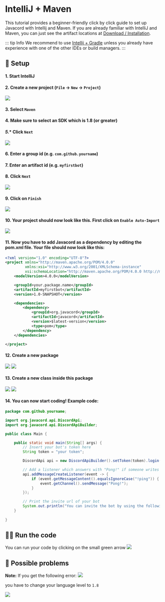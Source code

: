 # IntelliJ + Maven
<ClientOnly>
    <LatestVersion/>
</ClientOnly>

This tutorial provides a beginner-friendly click by click guide to set up Javacord with Intellij and Maven.
If you are already familiar with IntelliJ and Maven, you can just see the artifact locations at [Download / Installation](/wiki/getting-started/download-installation.md).

::: tip Info
We recommend to use [Intellij + Gradle](./intellij-gradle.md) unless you already have experience with one of the other IDEs or build managers.
::: 

## :wrench: Setup

#### **1.** Start IntelliJ

#### **2.** Create a new project (`File` -> `New` -> `Project`)

![](https://i.imgur.com/Twz9SlW.png)

#### **3.** Select `Maven`

#### **4.** Make sure to select an SDK which is 1.8 (or greater)

#### *5.** Click `Next`

![](https://i.imgur.com/OGDuITx.png)

#### **6.** Enter a group id (e.g. `com.github.yourname`)

#### **7.** Enter an artifact id (e.g. `myfirstbot`)

#### **8.** Click `Next`

![](https://i.imgur.com/kWoutrk.png)

#### **9.** Click on `Finish`

![](https://i.imgur.com/pXwWMbi.png)

#### **10.** Your project should now look like this. First click on `Enable Auto-Import`

![](https://i.imgur.com/PXZ6aww.png)

#### **11.** Now you have to add Javacord as a dependency by editing the pom.xml file. Your file should now look like this:

```xml
<?xml version="1.0" encoding="UTF-8"?>
<project xmlns="http://maven.apache.org/POM/4.0.0"
         xmlns:xsi="http://www.w3.org/2001/XMLSchema-instance"
         xsi:schemaLocation="http://maven.apache.org/POM/4.0.0 http://maven.apache.org/xsd/maven-4.0.0.xsd">
    <modelVersion>4.0.0</modelVersion>

    <groupId>your.package.name</groupId>
    <artifactId>myfirstbot</artifactId>
    <version>1.0-SNAPSHOT</version>

    <dependencies>
        <dependency>
            <groupId>org.javacord</groupId>
            <artifactId>javacord</artifactId>
            <version>$latest-version</version>
            <type>pom</type>
        </dependency>
    </dependencies>

</project>
```

#### **12.** Create a new package

![](https://i.imgur.com/EtgpIok.png)
![](https://i.imgur.com/P4e3RwT.png)

#### **13.** Create a new class inside this package

![](https://i.imgur.com/VVnLssf.png)
![](https://i.imgur.com/nyl3Jit.png)

#### **14.** You can now start coding! Example code:

```java
package com.github.yourname;

import org.javacord.api.DiscordApi;
import org.javacord.api.DiscordApiBuilder;

public class Main {

    public static void main(String[] args) {
        // Insert your bot's token here
        String token = "your token";

        DiscordApi api = new DiscordApiBuilder().setToken(token).login().join();

        // Add a listener which answers with "Pong!" if someone writes "!ping"
        api.addMessageCreateListener(event -> {
            if (event.getMessageContent().equalsIgnoreCase("!ping")) {
                event.getChannel().sendMessage("Pong!");
            }
        });

        // Print the invite url of your bot
        System.out.println("You can invite the bot by using the following url: " + api.createBotInvite());
    }
    
}
```

## :running_woman: Run the code

You can run your code by clicking on the small green arrow
![](https://i.imgur.com/USGlewm.png)

## :construction: Possible problems

**Note:** If you get the following error:
![](https://i.imgur.com/Q34zZpb.png)

you have to change your language level to `1.8`

![](https://i.imgur.com/IwQ5LN8.png)
